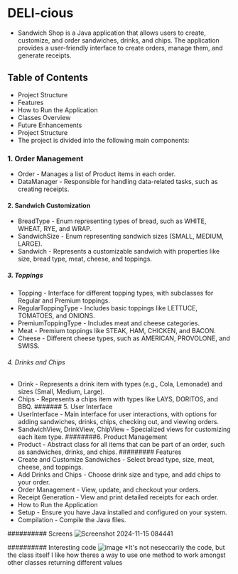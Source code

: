 # DELI-cious 
* Sandwich Shop is a Java application that allows users to create, customize, and order sandwiches, drinks, and chips. The application provides a user-friendly interface to create orders, manage them, and generate receipts.

## Table of Contents

* Project Structure
* Features
* How to Run the Application
* Classes Overview
* Future Enhancements
* Project Structure
* The project is divided into the following main components:

### 1. Order Management
* Order - Manages a list of Product items in each order.
* DataManager - Responsible for handling data-related tasks, such as creating receipts.
#### 2. Sandwich Customization
* BreadType - Enum representing types of bread, such as WHITE, WHEAT, RYE, and WRAP.
* SandwichSize - Enum representing sandwich sizes (SMALL, MEDIUM, LARGE).
* Sandwich - Represents a customizable sandwich with properties like size, bread type, meat, cheese, and toppings.
##### 3. Toppings
* Topping - Interface for different topping types, with subclasses for Regular and Premium toppings.
* RegularToppingType - Includes basic toppings like LETTUCE, TOMATOES, and ONIONS.
* PremiumToppingType - Includes meat and cheese categories.
* Meat - Premium toppings like STEAK, HAM, CHICKEN, and BACON.
* Cheese - Different cheese types, such as AMERICAN, PROVOLONE, and SWISS.
###### 4. Drinks and Chips
* Drink - Represents a drink item with types (e.g., Cola, Lemonade) and sizes (Small, Medium, Large).
* Chips - Represents a chips item with types like LAYS, DORITOS, and BBQ.
####### 5. User Interface
* UserInterface - Main interface for user interactions, with options for adding sandwiches, drinks, chips, checking out, and viewing orders.
* SandwichView, DrinkView, ChipView - Specialized views for customizing each item type.
########6. Product Management
* Product - Abstract class for all items that can be part of an order, such as sandwiches, drinks, and chips.
######### Features
* Create and Customize Sandwiches - Select bread type, size, meat, cheese, and toppings.
* Add Drinks and Chips - Choose drink size and type, and add chips to your order.
* Order Management - View, update, and checkout your orders.
* Receipt Generation - View and print detailed receipts for each order.
* How to Run the Application
* Setup - Ensure you have Java installed and configured on your system.
* Compilation - Compile the Java files.

########## Screens
![Screenshot 2024-11-15 084441](https://github.com/user-attachments/assets/9d1c7b35-af4b-4336-9de2-7acf41f6da7f)

########## Interesting code
![image](https://github.com/user-attachments/assets/f43e0465-a8f3-4ae4-9ef6-f91af09560b7)
*It's not neseccarily the code, but the class itself I like how theres a way to use one method to work amongst other classes returning different values
